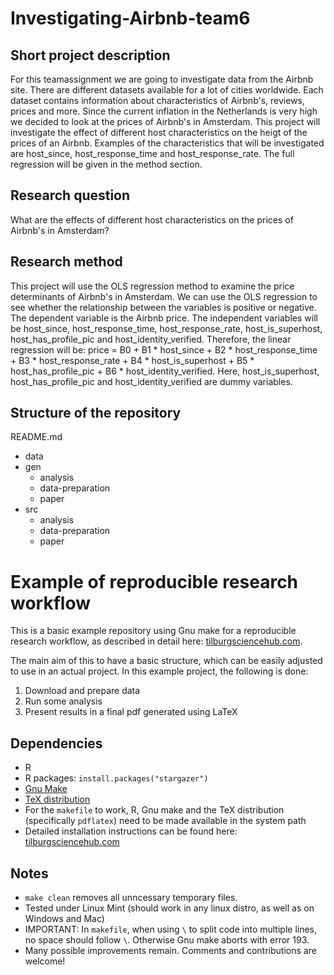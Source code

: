 
# Investigating-Airbnb-team6
## Short project description 
For this teamassignment we are going to investigate data from the Airbnb site. There are different datasets available for a lot of cities worldwide. Each dataset contains information about characteristics of Airbnb's, reviews, prices and more. Since the current inflation in the Netherlands is very high we decided to look at the prices of Airbnb's in Amsterdam. This project will investigate the effect of different host characteristics on the heigt of the prices of an Airbnb. Examples of the characteristics that will be investigated are host_since, host_response_time and host_response_rate. The full regression will be given in the method section.

## Research question
What are the effects of different host characteristics on the prices of Airbnb's in Amsterdam?

## Research method
This project will use the OLS regression method to examine the price determinants of Airbnb's in Amsterdam. We can use the OLS regression to see whether the relationship between the variables is positive or negative. The dependent variable is the Airbnb price. The independent variables will be host_since, host_response_time, host_response_rate, host_is_superhost, host_has_profile_pic and host_identity_verified. Therefore, the linear regression will be:
price = B0 + B1 * host_since + B2 * host_response_time + B3 * host_response_rate + B4 * host_is_superhost + B5 * host_has_profile_pic + B6 * host_identity_verified. Here, host_is_superhost, host_has_profile_pic and host_identity_verified are dummy variables.

## Structure of the repository
README.md
- data
- gen 
  * analysis
  * data-preparation
  * paper
- src
  * analysis
  * data-preparation
  * paper


# Example of reproducible research workflow 

This is a basic example repository using Gnu make for a reproducible research workflow, as described in detail here: [tilburgsciencehub.com](http://tilburgsciencehub.com/). 

The main aim of this to have a basic structure, which can be easily adjusted to use in an actual project.  In this example project, the following is done: 
1. Download and prepare data
2. Run some analysis
3. Present results in a final pdf generated using LaTeX

## Dependencies
- R 
- R packages: `install.packages("stargazer")`
- [Gnu Make](https://tilburgsciencehub.com/get/make) 
- [TeX distribution](https://tilburgsciencehub.com/get/latex/?utm_campaign=referral-short)
- For the `makefile` to work, R, Gnu make and the TeX distribution (specifically `pdflatex`) need to be made available in the system path 
- Detailed installation instructions can be found here: [tilburgsciencehub.com](http://tilburgsciencehub.com/)


## Notes
- `make clean` removes all unncessary temporary files. 
- Tested under Linux Mint (should work in any linux distro, as well as on Windows and Mac) 
- IMPORTANT: In `makefile`, when using `\` to split code into multiple lines, no space should follow `\`. Otherwise Gnu make aborts with error 193. 
- Many possible improvements remain. Comments and contributions are welcome!
